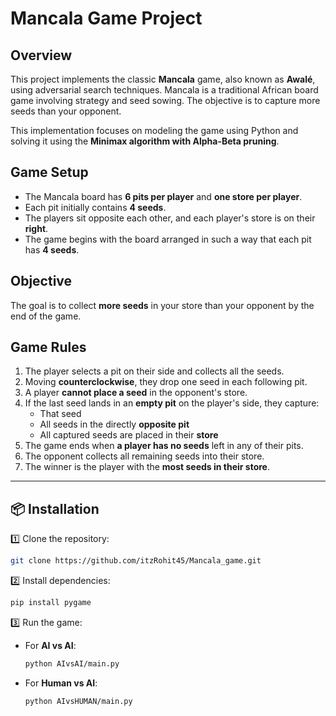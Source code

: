 # Mancala Game Project

## Overview

This project implements the classic **Mancala** game, also known as **Awalé**, using adversarial search techniques. Mancala is a traditional African board game involving strategy and seed sowing. The objective is to capture more seeds than your opponent.

This implementation focuses on modeling the game using Python and solving it using the **Minimax algorithm with Alpha-Beta pruning**.

## Game Setup

- The Mancala board has **6 pits per player** and **one store per player**.
- Each pit initially contains **4 seeds**.
- The players sit opposite each other, and each player's store is on their **right**.
- The game begins with the board arranged in such a way that each pit has **4 seeds**.

## Objective

The goal is to collect **more seeds** in your store than your opponent by the end of the game.

## Game Rules

1. The player selects a pit on their side and collects all the seeds.
2. Moving **counterclockwise**, they drop one seed in each following pit.
3. A player **cannot place a seed** in the opponent's store.
4. If the last seed lands in an **empty pit** on the player's side, they capture:
   - That seed
   - All seeds in the directly **opposite pit**
   - All captured seeds are placed in their **store**
5. The game ends when **a player has no seeds** left in any of their pits.
6. The opponent collects all remaining seeds into their store.
7. The winner is the player with the **most seeds in their store**.

---
## **📦 Installation**  
1️⃣ Clone the repository:  
```bash  
git clone https://github.com/itzRohit45/Mancala_game.git  
```  

2️⃣ Install dependencies:  
```bash  
pip install pygame  
```  

3️⃣ Run the game:  
- For **AI vs AI**:  
  ```bash  
  python AIvsAI/main.py  
  ```  
- For **Human vs AI**:  
  ```bash  
  python AIvsHUMAN/main.py  
  ```  

